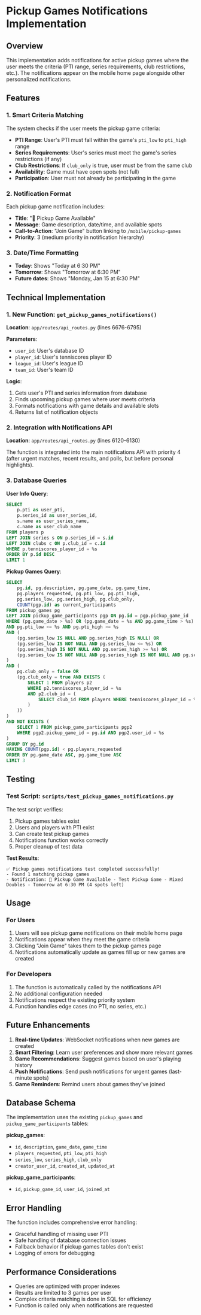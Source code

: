 # Pickup Games Notifications Implementation

## Overview

This implementation adds notifications for active pickup games where the user meets the criteria (PTI range, series requirements, club restrictions, etc.). The notifications appear on the mobile home page alongside other personalized notifications.

## Features

### 1. Smart Criteria Matching
The system checks if the user meets the pickup game criteria:
- **PTI Range**: User's PTI must fall within the game's `pti_low` to `pti_high` range
- **Series Requirements**: User's series must meet the game's series restrictions (if any)
- **Club Restrictions**: If `club_only` is true, user must be from the same club
- **Availability**: Game must have open spots (not full)
- **Participation**: User must not already be participating in the game

### 2. Notification Format
Each pickup game notification includes:
- **Title**: "🎾 Pickup Game Available"
- **Message**: Game description, date/time, and available spots
- **Call-to-Action**: "Join Game" button linking to `/mobile/pickup-games`
- **Priority**: 3 (medium priority in notification hierarchy)

### 3. Date/Time Formatting
- **Today**: Shows "Today at 6:30 PM"
- **Tomorrow**: Shows "Tomorrow at 6:30 PM"  
- **Future dates**: Shows "Monday, Jan 15 at 6:30 PM"

## Technical Implementation

### 1. New Function: `get_pickup_games_notifications()`

**Location**: `app/routes/api_routes.py` (lines 6676-6795)

**Parameters**:
- `user_id`: User's database ID
- `player_id`: User's tenniscores player ID
- `league_id`: User's league ID
- `team_id`: User's team ID

**Logic**:
1. Gets user's PTI and series information from database
2. Finds upcoming pickup games where user meets criteria
3. Formats notifications with game details and available slots
4. Returns list of notification objects

### 2. Integration with Notifications API

**Location**: `app/routes/api_routes.py` (lines 6120-6130)

The function is integrated into the main notifications API with priority 4 (after urgent matches, recent results, and polls, but before personal highlights).

### 3. Database Queries

**User Info Query**:
```sql
SELECT 
    p.pti as user_pti,
    p.series_id as user_series_id,
    s.name as user_series_name,
    c.name as user_club_name
FROM players p
LEFT JOIN series s ON p.series_id = s.id
LEFT JOIN clubs c ON p.club_id = c.id
WHERE p.tenniscores_player_id = %s
ORDER BY p.id DESC
LIMIT 1
```

**Pickup Games Query**:
```sql
SELECT 
    pg.id, pg.description, pg.game_date, pg.game_time,
    pg.players_requested, pg.pti_low, pg.pti_high,
    pg.series_low, pg.series_high, pg.club_only,
    COUNT(pgp.id) as current_participants
FROM pickup_games pg
LEFT JOIN pickup_game_participants pgp ON pg.id = pgp.pickup_game_id
WHERE (pg.game_date > %s) OR (pg.game_date = %s AND pg.game_time > %s)
AND pg.pti_low <= %s AND pg.pti_high >= %s
AND (
    (pg.series_low IS NULL AND pg.series_high IS NULL) OR
    (pg.series_low IS NOT NULL AND pg.series_low <= %s) OR
    (pg.series_high IS NOT NULL AND pg.series_high >= %s) OR
    (pg.series_low IS NOT NULL AND pg.series_high IS NOT NULL AND pg.series_low <= %s AND pg.series_high >= %s)
)
AND (
    pg.club_only = false OR 
    (pg.club_only = true AND EXISTS (
        SELECT 1 FROM players p2 
        WHERE p2.tenniscores_player_id = %s 
        AND p2.club_id = (
            SELECT club_id FROM players WHERE tenniscores_player_id = %s LIMIT 1
        )
    ))
)
AND NOT EXISTS (
    SELECT 1 FROM pickup_game_participants pgp2 
    WHERE pgp2.pickup_game_id = pg.id AND pgp2.user_id = %s
)
GROUP BY pg.id
HAVING COUNT(pgp.id) < pg.players_requested
ORDER BY pg.game_date ASC, pg.game_time ASC
LIMIT 3
```

## Testing

### Test Script: `scripts/test_pickup_games_notifications.py`

The test script verifies:
1. Pickup games tables exist
2. Users and players with PTI exist
3. Can create test pickup games
4. Notifications function works correctly
5. Proper cleanup of test data

**Test Results**:
```
✅ Pickup games notifications test completed successfully!
- Found 1 matching pickup games
- Notification: 🎾 Pickup Game Available - Test Pickup Game - Mixed Doubles - Tomorrow at 6:30 PM (4 spots left)
```

## Usage

### For Users
1. Users will see pickup game notifications on their mobile home page
2. Notifications appear when they meet the game criteria
3. Clicking "Join Game" takes them to the pickup games page
4. Notifications automatically update as games fill up or new games are created

### For Developers
1. The function is automatically called by the notifications API
2. No additional configuration needed
3. Notifications respect the existing priority system
4. Function handles edge cases (no PTI, no series, etc.)

## Future Enhancements

1. **Real-time Updates**: WebSocket notifications when new games are created
2. **Smart Filtering**: Learn user preferences and show more relevant games
3. **Game Recommendations**: Suggest games based on user's playing history
4. **Push Notifications**: Send push notifications for urgent games (last-minute spots)
5. **Game Reminders**: Remind users about games they've joined

## Database Schema

The implementation uses the existing `pickup_games` and `pickup_game_participants` tables:

**pickup_games**:
- `id`, `description`, `game_date`, `game_time`
- `players_requested`, `pti_low`, `pti_high`
- `series_low`, `series_high`, `club_only`
- `creator_user_id`, `created_at`, `updated_at`

**pickup_game_participants**:
- `id`, `pickup_game_id`, `user_id`, `joined_at`

## Error Handling

The function includes comprehensive error handling:
- Graceful handling of missing user PTI
- Safe handling of database connection issues
- Fallback behavior if pickup games tables don't exist
- Logging of errors for debugging

## Performance Considerations

- Queries are optimized with proper indexes
- Results are limited to 3 games per user
- Complex criteria matching is done in SQL for efficiency
- Function is called only when notifications are requested 